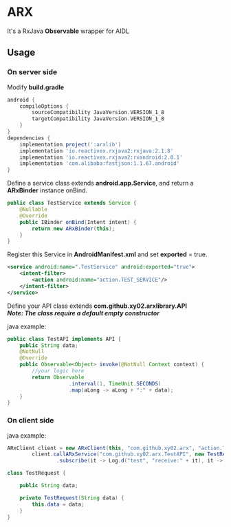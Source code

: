 # ARX
It's a RxJava **Observable** wrapper for AIDL

## Usage
### On server side 
Modify **build.gradle**
```gradle
android {
    compileOptions {
        sourceCompatibility JavaVersion.VERSION_1_8
        targetCompatibility JavaVersion.VERSION_1_8
    }
}
dependencies {
    implementation project(':arxlib')
    implementation 'io.reactivex.rxjava2:rxjava:2.1.8'
    implementation 'io.reactivex.rxjava2:rxandroid:2.0.1'
    implementation 'com.alibaba:fastjson:1.1.67.android'
}
```
Define a service class extends **android.app.Service**, 
and return a **ARxBinder** instance onBind.
```java
public class TestService extends Service {
    @Nullable
    @Override
    public IBinder onBind(Intent intent) {
        return new ARxBinder(this);
    }
}
```
Register this Service in **AndroidManifest.xml** and set **exported** = true.
```xml
<service android:name=".TestService" android:exported="true">
    <intent-filter>
        <action android:name="action.TEST_SERVICE"/>
    </intent-filter>
</service>
```
Define your API class extends **com.github.xy02.arxlibrary.API**   
***Note: The class require a default empty constructor*** 

java example:
```java
public class TestAPI implements API {
    public String data;
    @NotNull
    @Override
    public Observable<Object> invoke(@NotNull Context context) {
        //your logic here 
        return Observable
                    .interval(1, TimeUnit.SECONDS)
                    .map(aLong -> aLong + ":" + data);
    }
}
```
### On client side
java example:
```java
ARxClient client = new ARxClient(this, "com.github.xy02.arx", "action.TEST_SERVICE");
        client.callARxService("com.github.xy02.arx.TestAPI", new TestRequest("some data"), String.class)
                .subscribe(it -> Log.d("test", "receive:" + it), it -> Log.e("test3", it.getMessage()));
```
```java
class TestRequest {

    public String data;

    private TestRequest(String data) {
        this.data = data;
    }
}
```
